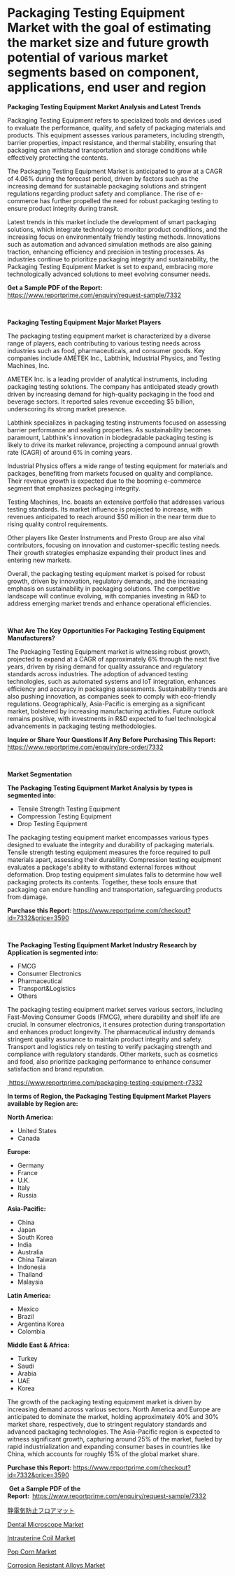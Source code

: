<p><h1>Packaging Testing Equipment Market with the goal of estimating the market size and future growth potential of various market segments based on component, applications, end user and region</h1></p><p><strong>Packaging Testing Equipment Market Analysis and Latest Trends</strong></p>
<p><p>Packaging Testing Equipment refers to specialized tools and devices used to evaluate the performance, quality, and safety of packaging materials and products. This equipment assesses various parameters, including strength, barrier properties, impact resistance, and thermal stability, ensuring that packaging can withstand transportation and storage conditions while effectively protecting the contents.</p><p>The Packaging Testing Equipment Market is anticipated to grow at a CAGR of 4.06% during the forecast period, driven by factors such as the increasing demand for sustainable packaging solutions and stringent regulations regarding product safety and compliance. The rise of e-commerce has further propelled the need for robust packaging testing to ensure product integrity during transit. </p><p>Latest trends in this market include the development of smart packaging solutions, which integrate technology to monitor product conditions, and the increasing focus on environmentally friendly testing methods. Innovations such as automation and advanced simulation methods are also gaining traction, enhancing efficiency and precision in testing processes. As industries continue to prioritize packaging integrity and sustainability, the Packaging Testing Equipment Market is set to expand, embracing more technologically advanced solutions to meet evolving consumer needs.</p></p>
<p><strong>Get a Sample PDF of the Report:&nbsp;</strong> <a href="https://www.reportprime.com/enquiry/request-sample/7332">https://www.reportprime.com/enquiry/request-sample/7332</a></p>
<p>&nbsp;</p>
<p><strong>Packaging Testing Equipment Major Market Players</strong></p>
<p><p>The packaging testing equipment market is characterized by a diverse range of players, each contributing to various testing needs across industries such as food, pharmaceuticals, and consumer goods. Key companies include AMETEK Inc., Labthink, Industrial Physics, and Testing Machines, Inc. </p><p>AMETEK Inc. is a leading provider of analytical instruments, including packaging testing solutions. The company has anticipated steady growth driven by increasing demand for high-quality packaging in the food and beverage sectors. It reported sales revenue exceeding $5 billion, underscoring its strong market presence.</p><p>Labthink specializes in packaging testing instruments focused on assessing barrier performance and sealing properties. As sustainability becomes paramount, Labthink's innovation in biodegradable packaging testing is likely to drive its market relevance, projecting a compound annual growth rate (CAGR) of around 6% in coming years.</p><p>Industrial Physics offers a wide range of testing equipment for materials and packages, benefiting from markets focused on quality and compliance. Their revenue growth is expected due to the booming e-commerce segment that emphasizes packaging integrity.</p><p>Testing Machines, Inc. boasts an extensive portfolio that addresses various testing standards. Its market influence is projected to increase, with revenues anticipated to reach around $50 million in the near term due to rising quality control requirements.</p><p>Other players like Gester Instruments and Presto Group are also vital contributors, focusing on innovation and customer-specific testing needs. Their growth strategies emphasize expanding their product lines and entering new markets.</p><p>Overall, the packaging testing equipment market is poised for robust growth, driven by innovation, regulatory demands, and the increasing emphasis on sustainability in packaging solutions. The competitive landscape will continue evolving, with companies investing in R&D to address emerging market trends and enhance operational efficiencies.</p></p>
<p>&nbsp;</p>
<p><strong>What Are The Key Opportunities For Packaging Testing Equipment Manufacturers?</strong></p>
<p><p>The Packaging Testing Equipment market is witnessing robust growth, projected to expand at a CAGR of approximately 6% through the next five years, driven by rising demand for quality assurance and regulatory standards across industries. The adoption of advanced testing technologies, such as automated systems and IoT integration, enhances efficiency and accuracy in packaging assessments. Sustainability trends are also pushing innovation, as companies seek to comply with eco-friendly regulations. Geographically, Asia-Pacific is emerging as a significant market, bolstered by increasing manufacturing activities. Future outlook remains positive, with investments in R&D expected to fuel technological advancements in packaging testing methodologies.</p></p>
<p><strong>Inquire or Share Your Questions If Any Before Purchasing This Report:</strong> <a href="https://www.reportprime.com/enquiry/pre-order/7332">https://www.reportprime.com/enquiry/pre-order/7332</a></p>
<p>&nbsp;</p>
<p><strong>Market Segmentation</strong></p>
<p><strong>The Packaging Testing Equipment Market Analysis by types is segmented into:</strong></p>
<p><ul><li>Tensile Strength Testing Equipment</li><li>Compression Testing Equipment</li><li>Drop Testing Equipment</li></ul></p>
<p><p>The packaging testing equipment market encompasses various types designed to evaluate the integrity and durability of packaging materials. Tensile strength testing equipment measures the force required to pull materials apart, assessing their durability. Compression testing equipment evaluates a package's ability to withstand external forces without deformation. Drop testing equipment simulates falls to determine how well packaging protects its contents. Together, these tools ensure that packaging can endure handling and transportation, safeguarding products from damage.</p></p>
<p><strong>Purchase this Report:&nbsp;</strong><a href="https://www.reportprime.com/checkout?id=7332&price=3590">https://www.reportprime.com/checkout?id=7332&price=3590</a></p>
<p>&nbsp;</p>
<p><strong>The Packaging Testing Equipment Market Industry Research by Application is segmented into:</strong></p>
<p><ul><li>FMCG</li><li>Consumer Electronics</li><li>Pharmaceutical</li><li>Transport&Logistics</li><li>Others</li></ul></p>
<p><p>The packaging testing equipment market serves various sectors, including Fast-Moving Consumer Goods (FMCG), where durability and shelf life are crucial. In consumer electronics, it ensures protection during transportation and enhances product longevity. The pharmaceutical industry demands stringent quality assurance to maintain product integrity and safety. Transport and logistics rely on testing to verify packaging strength and compliance with regulatory standards. Other markets, such as cosmetics and food, also prioritize packaging performance to enhance consumer satisfaction and brand reputation.</p></p>
<p><a href="https://www.reportprime.com/packaging-testing-equipment-r7332">&nbsp;https://www.reportprime.com/packaging-testing-equipment-r7332</a></p>
<p><strong>In terms of Region, the Packaging Testing Equipment Market Players available by Region are:</strong></p>
<p>
    <p> <strong> North America: </strong>
        <ul>
            <li>United States</li>
            <li>Canada</li>
        </ul>
        </p> 
    <p> <strong> Europe: </strong>
        <ul>
            <li>Germany</li>
            <li>France</li>
            <li>U.K.</li>
            <li>Italy</li>
            <li>Russia</li>
        </ul>
        </p> 
    <p> <strong> Asia-Pacific: </strong>
        <ul>
            <li>China</li>
            <li>Japan</li>
            <li>South Korea</li>
            <li>India</li>
            <li>Australia</li>
            <li>China Taiwan</li>
            <li>Indonesia</li>
            <li>Thailand</li>
            <li>Malaysia</li>
        </ul>
        </p> 
    <p> <strong> Latin America: </strong>
        <ul>
            <li>Mexico</li>
            <li>Brazil</li>
            <li>Argentina Korea</li>
            <li>Colombia</li>
        </ul>
        </p> 
    <p> <strong> Middle East & Africa: </strong>
        <ul>
            <li>Turkey</li>
            <li>Saudi</li>
            <li>Arabia</li>
            <li>UAE</li>
            <li>Korea</li>
        </ul>
    </p>
    </p>
<p><p>The growth of the packaging testing equipment market is driven by increasing demand across various sectors. North America and Europe are anticipated to dominate the market, holding approximately 40% and 30% market share, respectively, due to stringent regulatory standards and advanced packaging technologies. The Asia-Pacific region is expected to witness significant growth, capturing around 25% of the market, fueled by rapid industrialization and expanding consumer bases in countries like China, which accounts for roughly 15% of the global market share.</p></p>
<p><strong>Purchase this Report: </strong><a href="https://www.reportprime.com/checkout?id=7332&price=3590">https://www.reportprime.com/checkout?id=7332&price=3590</a></p>
<p>&nbsp;<strong>Get a Sample PDF of the Report:&nbsp;&nbsp;</strong><a href="https://www.reportprime.com/enquiry/request-sample/7332">https://www.reportprime.com/enquiry/request-sample/7332</a></p>
<p><strong></strong></p>
<p><p><a href="https://medium.com/@vivakuvalis2005/%E3%82%B0%E3%83%AD%E3%83%BC%E3%83%90%E3%83%AB%E9%9D%99%E9%9B%BB%E6%B0%97%E9%98%B2%E6%AD%A2%E3%83%95%E3%83%AD%E3%82%A2%E3%83%9E%E3%83%83%E3%83%88%E5%B8%82%E5%A0%B4%E3%81%AB%E3%81%8A%E3%81%91%E3%82%8B%E6%96%B0%E3%81%9F%E3%81%AA%E6%A9%9F%E4%BC%9A%E3%81%A8%E8%AA%B2%E9%A1%8C-2024%E5%B9%B4-2031%E5%B9%B4-e9dab154cf67">静電気防止フロアマット</a></p><p><a href="https://medium.com/@lawrencekelley6262/the-dental-microscope-market-research-report-provides-an-in-depth-and-up-to-date-analysis-of-the-f8e076f168c5">Dental Microscope Market</a></p><p><a href="https://medium.com/@lawrencekelley6262/the-intrauterine-coil-market-has-experienced-impressive-growth-in-recent-years-expanding-its-728dd4cd2b4c">Intrauterine Coil Market</a></p><p><a href="https://www.linkedin.com/pulse/pop-corn-market-segmentation-geographical-regions-forcast-vom7c?trackingId=uYeZHT%2F6Szq8HA7cHi6%2F0g%3D%3D">Pop Corn Market</a></p><p><a href="https://issuu.com/reportprime-2/docs/corrosion-resistant-alloys-market-s_8db1159940c404">Corrosion Resistant Alloys Market</a></p></p>